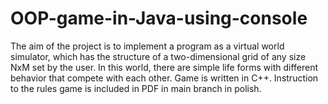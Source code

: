 # OOP-game-in-Java-using-console
The aim of the project is to implement a program as a virtual world simulator, which has the structure of a two-dimensional grid of any size NxM set by the user. In this world, there are simple life forms with different behavior that compete with each other. Game is written in C++. Instruction to the rules game is included in PDF in main branch in polish.
